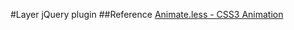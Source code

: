 #Layer jQuery plugin
##Reference
[Animate.less - CSS3 Animation](https://github.com/machito/animate.less)
